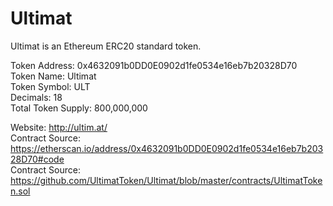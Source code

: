 # Ultimat  

Ultimat is an Ethereum ERC20 standard token.  

Token Address: 0x4632091b0DD0E0902d1fe0534e16eb7b20328D70  
Token Name: Ultimat  
Token Symbol: ULT  
Decimals: 18  
Total Token Supply: 800,000,000  

Website: http://ultim.at/  
Contract Source: https://etherscan.io/address/0x4632091b0DD0E0902d1fe0534e16eb7b20328D70#code  
Contract Source: https://github.com/UltimatToken/Ultimat/blob/master/contracts/UltimatToken.sol  
